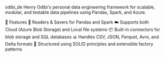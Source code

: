 odibi_de
Henry Odibi's personal data engineering framework for scalable, modular, and testable data pipelines using Pandas, Spark, and Azure.

🚀 Features
🔄 Readers & Savers for Pandas and Spark
☁️ Supports both Cloud (Azure Blob Storage) and Local file systems
📦 Built-in connectors for blob storage and SQL databases
📊 Handles CSV, JSON, Parquet, Avro, and Delta formats
🧱 Structured using SOLID principles and extensible factory patterns